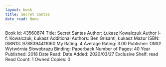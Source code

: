 ```yaml
---
layout: book
title: Secret Santas
date_read: None
---
```


Book Id: 43560874
Title: Secret Santas
Author: Łukasz Kowalczuk
Author l-f: Kowalczuk, Łukasz
Additional Authors: Ben Grisanti, Łukasz Mazur
ISBN: 
ISBN13: 9788394411060
My Rating: 4
Average Rating: 3.00
Publisher: OMG! Wytwórnia Słowobrazu
Binding: Paperback
Number of Pages: 40
Year Published: 2018
Date Read: 
Date Added: 2020/03/27
Exclusive Shelf: read
Read Count: 1
Owned Copies: 0

